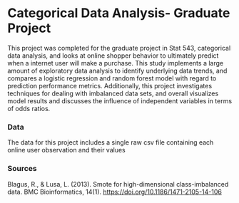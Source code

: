# Categorical Data Analysis-  Graduate Project
This project was completed for the graduate project in Stat 543, categorical data analysis, and looks at online shopper behavior to ultimately predict when a internet user will make a purchase. This study implements a large amount of exploratory data analysis to identify underlying data trends, and compares a logistic regression and random forest model with regard to prediction performance metrics. Additionally, this project investigates techniques for dealing with imbalanced data sets, and overall visualizes model results and discusses the influence of independent variables in terms of odds ratios.

### Data
The data for this project includes a single raw csv file containing each online user observation and their values

### Sources
Blagus, R., & Lusa, L. (2013). Smote for high-dimensional class-imbalanced data. BMC Bioinformatics, 14(1). https://doi.org/10.1186/1471-2105-14-106 
